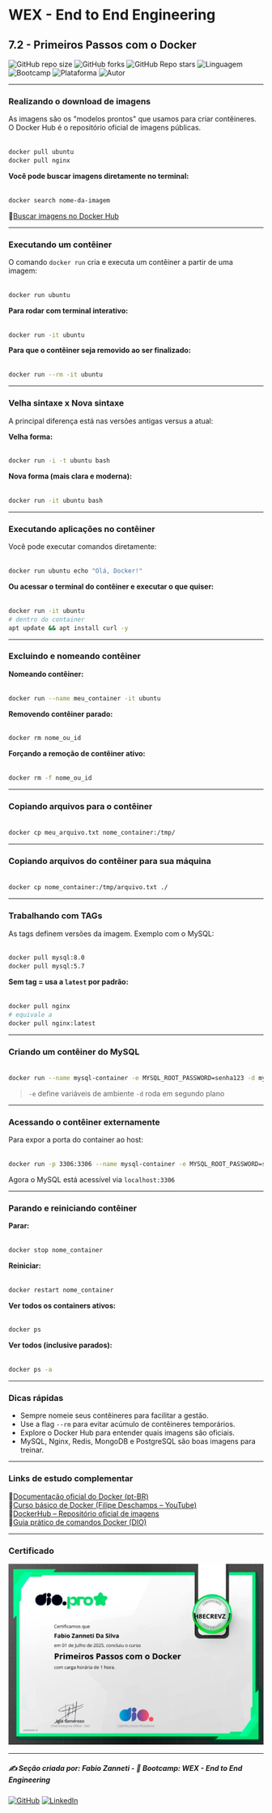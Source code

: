 # WEX - End to End Engineering

## 7.2 - Primeiros Passos com o Docker

![GitHub repo size](https://img.shields.io/github/repo-size/fzanneti/wex-e2e-csharp)
![GitHub forks](https://img.shields.io/github/forks/fzanneti/wex-e2e-csharp?style=social)
![GitHub Repo stars](https://img.shields.io/github/stars/fzanneti/wex-e2e-csharp?style=social)
![Linguagem](https://img.shields.io/badge/Linguagem-CSharp-blue)
![Bootcamp](https://img.shields.io/badge/WEX-End--to--End%20Engineering-blueviolet?logo=vercel&logoColor=white)
![Plataforma](https://img.shields.io/badge/Powered%20by-DIO.io-red?logo=data:image/svg+xml;base64,PHN2ZyBmaWxsPSIjZmZmIiB2aWV3Qm94PSIwIDAgMzIgMzIiIHhtbG5zPSJodHRwOi8vd3d3LnczLm9yZy8yMDAwL3N2ZyI+PHBhdGggZD0iTTYuNzEgMy4yNWMtMi44OCAxLjQxLTUuMDcgNC4yMy01LjA3IDcuNzYgMCAzLjU4IDIuMjggNi43IDUuMzMgOC4xNSAxLjgzLS42MiAyLjQtMi4yNiAyLjQtMy44MSAwLS4yMy0uMDItLjQ1LS4wNS0uNjZBLjQ0LjQ0IDAgMDExMC4xIDExYy4yNC0uNzUuMTEtMS41My0uMy0yLjIyQzguOTIgNy45NiA3LjMzIDcuNSA1Ljc0IDcuNjZhNS41NSA1LjU1IDAgM)
![Autor](https://img.shields.io/badge/Autor-fzanneti-blue?style=flat-square&logo=github)

---

### Realizando o download de imagens

As imagens são os "modelos prontos" que usamos para criar contêineres. O Docker Hub é o repositório oficial de imagens públicas.

```bash

docker pull ubuntu
docker pull nginx

```

**Você pode buscar imagens diretamente no terminal:**

```bash

docker search nome-da-imagem

```

🔗[Buscar imagens no Docker Hub](https://hub.docker.com/)

---

### Executando um contêiner

O comando `docker run` cria e executa um contêiner a partir de uma imagem:

```bash

docker run ubuntu

```

**Para rodar com terminal interativo:**

```bash

docker run -it ubuntu

```

**Para que o contêiner seja removido ao ser finalizado:**

```bash

docker run --rm -it ubuntu

```

---

### Velha sintaxe x Nova sintaxe

A principal diferença está nas versões antigas versus a atual:

**Velha forma:**

```bash

docker run -i -t ubuntu bash

```

**Nova forma (mais clara e moderna):**

```bash

docker run -it ubuntu bash

```

---

### Executando aplicações no contêiner

Você pode executar comandos diretamente:

```bash

docker run ubuntu echo "Olá, Docker!"

```

**Ou acessar o terminal do contêiner e executar o que quiser:**

```bash

docker run -it ubuntu
# dentro do container
apt update && apt install curl -y

```

---

### Excluindo e nomeando contêiner

**Nomeando contêiner:**

```bash

docker run --name meu_container -it ubuntu

```

**Removendo contêiner parado:**

```bash

docker rm nome_ou_id

```

**Forçando a remoção de contêiner ativo:**

```bash

docker rm -f nome_ou_id

```

---

### Copiando arquivos para o contêiner

```bash

docker cp meu_arquivo.txt nome_container:/tmp/

```

---

### Copiando arquivos do contêiner para sua máquina

```bash

docker cp nome_container:/tmp/arquivo.txt ./

```

---

### Trabalhando com TAGs

As tags definem versões da imagem. Exemplo com o MySQL:

```bash

docker pull mysql:8.0
docker pull mysql:5.7

```

**Sem tag = usa a `latest` por padrão:**

```bash

docker pull nginx
# equivale a
docker pull nginx:latest

```

---

### Criando um contêiner do MySQL

```bash

docker run --name mysql-container -e MYSQL_ROOT_PASSWORD=senha123 -d mysql:8.0

```

> `-e` define variáveis de ambiente
> `-d` roda em segundo plano

---

### Acessando o contêiner externamente

Para expor a porta do container ao host:

```bash

docker run -p 3306:3306 --name mysql-container -e MYSQL_ROOT_PASSWORD=senha123 -d mysql:8.0

```

Agora o MySQL está acessível via `localhost:3306`

---

### Parando e reiniciando contêiner

**Parar:**

```bash

docker stop nome_container

```

**Reiniciar:**

```bash

docker restart nome_container

```

**Ver todos os containers ativos:**

```bash

docker ps

```

**Ver todos (inclusive parados):**

```bash

docker ps -a

```

---

### Dicas rápidas

- Sempre nomeie seus contêineres para facilitar a gestão.
- Use a flag `--rm` para evitar acúmulo de contêineres temporários.
- Explore o Docker Hub para entender quais imagens são oficiais.
- MySQL, Nginx, Redis, MongoDB e PostgreSQL são boas imagens para treinar.

---

### Links de estudo complementar

🔗[Documentação oficial do Docker (pt-BR)](https://docs.docker.com/get-started/)\
🔗[Curso básico de Docker (Filipe Deschamps – YouTube)](https://www.youtube.com/watch?v=ZVaRK10HBjo)\
🔗[DockerHub – Repositório oficial de imagens](https://hub.docker.com/)\
🔗[Guia prático de comandos Docker (DIO)](https://web.dio.me/articles/comandos-mais-utilizados-no-docker)

---

### Certificado

<img src="https://github.com/fzanneti/DIO-wex-e2e-csharp/blob/main/Assets/images/certificados/33-primeiros-passos-com-o-docker.jpg" alt="Certificado" width="600px">

---

##### ✍️ Seção criada por: *Fabio Zanneti* - 🎯 Bootcamp: **WEX - End to End Engineering**
[![GitHub](https://img.shields.io/badge/GitHub-fzanneti-181717?style=flat&logo=github)](https://github.com/fzanneti)
[![LinkedIn](https://img.shields.io/badge/LinkedIn-fzanneti-0A66C2?style=flat&logo=linkedin&logoColor=white)](https://linkedin.com/in/fzanneti)